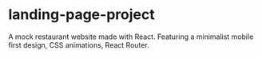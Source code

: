 # landing-page-project

A mock restaurant website made with React.
Featuring a minimalist mobile first design, CSS animations, React Router.